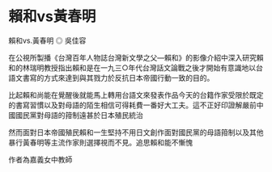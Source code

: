 # 賴和vs黃春明

 
賴和vs.黃春明
◎ 吳佳容
 
在公視所製播《台灣百年人物誌台灣新文學之父—賴和》的影像介紹中深入研究賴和的林瑞明教授指出賴和是在一九三○年代台灣話文論戰之後才開始有意識地以台語文書寫的方式來達到與其戮力於反抗日本帝國行動一致的目的。
 
比起賴和尚能在覺醒後就能馬上轉用台語文來發表作品今天的台籍作家受限於既定的書寫習慣以及對母語的陌生相信可得耗費一番好大工夫。這不正好印證解嚴前中國國民黨對母語的箝制遠甚於日本殖民統治
 
然而面對日本帝國殖民賴和一生堅持不用日文創作面對國民黨的母語箝制以及其他暴行黃春明等主流作家則選擇視而不見。追思賴和能不慚愧
 
作者為嘉義女中教師
